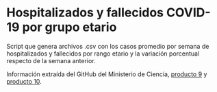 # Hospitalizados y fallecidos COVID-19 por grupo etario

Script que genera archivos .csv con los casos promedio por semana de hospitalizados y fallecidos por rango etario y la variación porcentual respecto de la semana anterior.

Información extraída del GitHub del Ministerio de Ciencia, [producto 9](https://github.com/MinCiencia/Datos-COVID19/tree/master/output/producto9) y [producto 10](https://github.com/MinCiencia/Datos-COVID19/tree/master/output/producto10).
